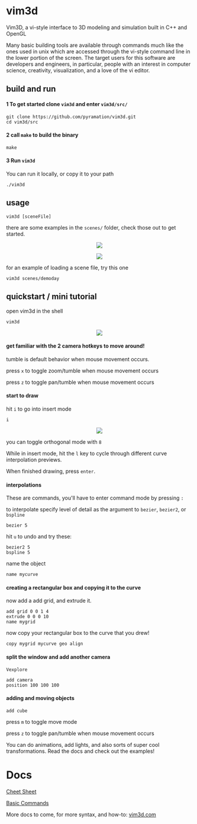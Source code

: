# vim3d

Vim3D, a vi-style interface to 3D modeling and simulation built in C++ and OpenGL

Many basic building tools are available through commands much like the ones used in unix which are accessed through the vi-style command line in the lower portion of the screen. The target users for this software are developers and engineers, in particular, people with an interest in computer science, creativity, visualization, and a love of the vi editor.

## build and run

#### 1 To get started clone `vim3d` and enter `vim3d/src/`

	git clone https://github.com/pyramation/vim3d.git
	cd vim3d/src

#### 2 call `make` to build the binary

    make
    
#### 3 Run `vim3d`

You can run it locally, or copy it to your path
    
    ./vim3d

## usage

    vim3d [sceneFile]

there are some examples in the `scenes/` folder, check those out to get started.

<p align="center">
  <img src="https://user-images.githubusercontent.com/545047/116325858-06630980-a778-11eb-83ca-dea22267ad7c.gif">
</p>

<p align="center">
  <img src="https://user-images.githubusercontent.com/545047/116325535-3b229100-a777-11eb-904b-7e1953962fa1.jpg">
</p>


for an example of loading a scene file, try this one
   
    vim3d scenes/demoday


## quickstart / mini tutorial

open vim3d in the shell

	vim3d

<p align="center">
  <img src="https://user-images.githubusercontent.com/545047/116325531-38c03700-a777-11eb-9ec7-45262d1beb2a.jpg">
</p>

#### get familiar with the 2 camera hotkeys to move around!

tumble is default behavior when mouse movement occurs. 

press `x` to toggle zoom/tumble when mouse movement occurs

press `z` to toggle pan/tumble when mouse movement occurs

#### start to draw
	
hit `i` to go into insert mode
	
	i

<p align="center">
  <img src="https://user-images.githubusercontent.com/545047/116326601-aff6ca80-a779-11eb-8575-7223d58e62b0.jpg">
</p>

you can toggle orthogonal mode with `8`

While in insert mode, hit the `l` key to cycle through different curve interpolation previews.

When finished drawing, press `enter`.

#### interpolations

These are commands, you'll have to enter command mode by pressing `:`

to interpolate specify level of detail as the argument to `bezier`, `bezier2`, or `bspline`

	bezier 5

hit `u` to undo and try these:

	bezier2 5
	bspline 5

name the object

	name mycurve	

#### creating a rectangular box and copying it to the curve

now add a add grid, and extrude it.
	
	add grid 0 0 1 4
	extrude 0 0 0 10
	name mygrid
	
now copy your rectangular box to the curve that you drew!
	
	copy mygrid mycurve geo align

#### split the window and add another camera
	
	Vexplore
	
	add camera	
	position 100 100 100


#### adding and moving objects

	add cube

press `m` to toggle move mode

press `z` to toggle pan/tumble when mouse movement occurs


You can do animations, add lights, and also sorts of super cool transformations. Read the docs and check out the examples!



# Docs

[Cheet Sheet](docs/cheet-sheet.md)

[Basic Commands](docs/basic-commands.md)

More docs to come, for more syntax, and how-to: [vim3d.com](http://vim3D.com)

